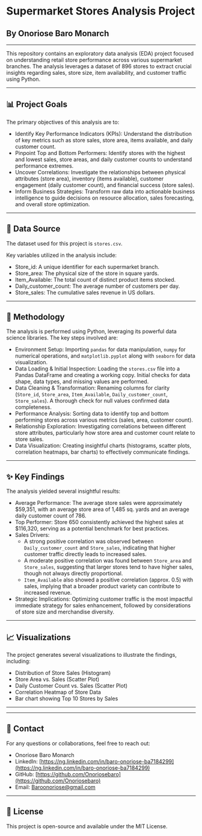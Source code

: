 # Supermarket Stores Analysis Project
## By Onoriose Baro Monarch

---

This repository contains an exploratory data analysis (EDA) project focused on understanding retail store performance across various supermarket branches. The analysis leverages a dataset of 896 stores to extract crucial insights regarding sales, store size, item availability, and customer traffic using Python.

---

## 📊 Project Goals

The primary objectives of this analysis are to:

-   Identify Key Performance Indicators (KPIs): Understand the distribution of key metrics such as store sales, store area, items available, and daily customer count.
-   Pinpoint Top and Bottom Performers: Identify stores with the highest and lowest sales, store areas, and daily customer counts to understand performance extremes.
-   Uncover Correlations: Investigate the relationships between physical attributes (store area), inventory (items available), customer engagement (daily customer count), and financial success (store sales).
-   Inform Business Strategies: Transform raw data into actionable business intelligence to guide decisions on resource allocation, sales forecasting, and overall store optimization.

---

## 📁 Data Source

The dataset used for this project is `stores.csv`.

Key variables utilized in the analysis include:

-   Store_id: A unique identifier for each supermarket branch.
-   Store_area: The physical size of the store in square yards.
-   Item_Available: The total count of distinct product items stocked.
-   Daily_customer_count: The average number of customers per day.
-   Store_sales: The cumulative sales revenue in US dollars.

---

## 🚀 Methodology

The analysis is performed using Python, leveraging its powerful data science libraries. The key steps involved are:

-   Environment Setup: Importing `pandas` for data manipulation, `numpy` for numerical operations, and `matplotlib.pyplot` along with `seaborn` for data visualization.
-   Data Loading & Initial Inspection: Loading the `stores.csv` file into a Pandas DataFrame and creating a working copy. Initial checks for data shape, data types, and missing values are performed.
-   Data Cleaning & Transformation: Renaming columns for clarity (`Store_id`, `Store_area`, `Item_Available`, `Daily_customer_count`, `Store_sales`). A thorough check for null values confirmed data completeness.
-   Performance Analysis: Sorting data to identify top and bottom performing stores across various metrics (sales, area, customer count).
-   Relationship Exploration: Investigating correlations between different store attributes, particularly how store area and customer count relate to store sales.
-   Data Visualization: Creating insightful charts (histograms, scatter plots, correlation heatmaps, bar charts) to effectively communicate findings.

---

## ✨ Key Findings

The analysis yielded several insightful results:

-   Average Performance: The average store sales were approximately $59,351, with an average store area of 1,485 sq. yards and an average daily customer count of 786.
-   Top Performer: Store 650 consistently achieved the highest sales at $116,320, serving as a potential benchmark for best practices.
-   Sales Drivers:
    -   A strong positive correlation was observed between `Daily_customer_count` and `Store_sales`, indicating that higher customer traffic directly leads to increased sales.
    -   A moderate positive correlation was found between `Store_area` and `Store_sales`, suggesting that larger stores tend to have higher sales, though not always directly proportional.
    -   `Item_Available` also showed a positive correlation (approx. 0.5) with sales, implying that a broader product variety can contribute to increased revenue.
-   Strategic Implications: Optimizing customer traffic is the most impactful immediate strategy for sales enhancement, followed by considerations of store size and merchandise diversity.

---

## 📈 Visualizations

The project generates several visualizations to illustrate the findings, including:

-   Distribution of Store Sales (Histogram)
-   Store Area vs. Sales (Scatter Plot)
-   Daily Customer Count vs. Sales (Scatter Plot)
-   Correlation Heatmap of Store Data
-   Bar chart showing Top 10 Stores by Sales

---

---

## 📧 Contact

For any questions or collaborations, feel free to reach out:

-   Onoriose Baro Monarch
-   LinkedIn: [https://ng.linkedin.com/in/baro-onoriose-ba7184299](https://ng.linkedin.com/in/baro-onoriose-ba7184299)
-   GitHub: [https://github.com/Onoriosebaro](https://github.com/Onoriosebaro)
-   Email: [Baroonoriose@gmail.com](mailto:baroonoriose@gmail.com)

---

## 📄 License

This project is open-source and available under the MIT License.
